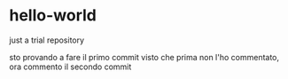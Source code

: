 # hello-world
just a trial repository

sto provando a fare il primo commit
visto che prima non l'ho commentato, ora commento il secondo commit
